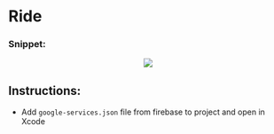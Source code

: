 # Ride

### Snippet:
<p align="center">
  <img src="https://media.giphy.com/media/kcNXhZC51LyiLkKW2H/giphy.gif" />
</p>

## Instructions:
  * Add `google-services.json` file from firebase to project and open in Xcode

